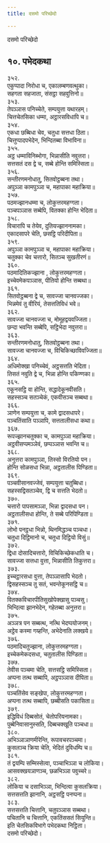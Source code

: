 ```yaml
---
title: दसमो परिच्छेदो

---
```

दसमो परिच्छेदो  


## १०. पभेदकथा

३५२.  
एकुप्पादा निरोधा च, एकालम्बणवत्थुका।  
सहगता सहजाता, संसट्ठा सहवुत्तिनो॥  
३५३.  
तेपञ्ञास पनिच्चेते, सम्पयुत्ता यथारहम्।  
चित्तचेतसिका धम्मा, अट्ठारसविधापि च॥  
३५४.  
एकधा छब्बिधा चेव, चतुधा सत्तधा ठिता।  
चित्तुप्पादपभेदेन, भिन्दितब्बा विभाविना॥  
३५५.  
अट्ठ धम्माविनिब्भोगा, भिन्नासीति नवुत्तरा।  
सत्तसतं दस द्वे च, सब्बे होन्ति समिस्सिता॥  
३५६.  
सन्तीरणमनोधातु, सितवोट्ठब्बना तथा।  
अपुञ्ञा कामपुञ्ञा च, महापाका महाक्रिया॥  
३५७.  
पठमज्झानधम्मा च, लोकुत्तरमहग्गता।  
पञ्चपञ्ञास सब्बेपि, वितक्का होन्ति भेदिता॥  
३५८.  
विचारापि च तेयेव, दुतियज्झाननामका।  
एकादसापरे चेति, छसट्ठि परिदीपिता॥  
३५९.  
अपुञ्ञा कामपुञ्ञा च, महापाका महाक्रिया।  
चतुक्का चेव चत्तारो, सितञ्च सुखतीरणं॥  
३६०.  
पठमादितिकज्झाना , लोकुत्तरमहग्गता।  
इच्चेवमेकपञ्ञास, पीतियो होन्ति सब्बथा॥  
३६१.  
सितवोट्ठब्बना द्वे च, सावज्जा चानवज्जका।  
भिन्नमेवं तु वीरियं, तेसत्ततिविधं भवे॥  
३६२.  
सावज्जा चानवज्जा च, मोमूहद्वयवज्जिता।  
छन्दा भवन्ति सब्बेपि, सट्ठिभेदा नवुत्तरा॥  
३६३.  
सन्तीरणमनोधातु, सितवोट्ठब्बना तथा।  
सावज्जा चानवज्जा च, विचिकिच्छाविवज्जिता॥  
३६४.  
अधिमोक्खा पनिच्चेवं, अट्ठसत्तति भेदिता।  
तिसतं नवुति द्वे च, भिन्ना होन्ति पकिण्णका॥  
३६५.  
एकूनसट्ठि वा होन्ति, सद्धादेकूनवीसति।  
सहस्सञ्च सतञ्चेकं, एकवीसञ्च सब्बथा॥  
३६६.  
ञाणेन सम्पयुत्ता च, कामे द्वादसधापरे।  
पञ्चतिंसाति पञ्ञापि, सत्ततालीसधा कथा॥  
३६७.  
रूपज्झानचतुक्का च, कामपुञ्ञा महाक्रिया।  
अट्ठवीसप्पमञ्ञेवं, छप्पञ्ञास भवन्ति च॥  
३६८.  
अनुत्तरा कामपुञ्ञा, तिस्सो विरतियो पन।  
होन्ति सोळसधा भिन्ना, अट्ठतालीस पिण्डिता॥  
३६९.  
पञ्चवीसानवज्जेवं, सम्पयुत्ता चतुब्बिधा।  
सहस्सद्विसतञ्चेव, द्वि च सत्तति भेदतो॥  
३७०.  
चत्तारो पापसामञ्ञा, भिन्ना द्वादसधा पन।  
अट्ठतालीसधा होन्ति, ते सब्बे परिपिण्डिता॥  
३७१.  
लोभो पनट्ठधा भिन्नो, थिनमिद्धञ्च पञ्चधा।  
चतुधा दिट्ठिमानो च, चतुधा दिट्ठियो विसुं॥  
३७२.  
द्विधा दोसादिचत्तारो, विचिकिच्छेकधाति च।  
सावज्जा सत्तधा वुत्ता, भिन्नासीति तिकुत्तरा॥  
३७३.  
इच्चट्ठारसधा वुत्ता, तेपञ्ञासापि भेदतो।  
द्विसहस्सञ्च तु सतं, भवन्तेकूनसट्ठि च॥  
३७४.  
वितक्कविचारपीतिसुखोपेक्खासु पञ्चसु।  
भिन्दित्वा झानभेदेन, गहेतब्बा अनुत्तरा॥  
३७५.  
अञ्ञत्र पन सब्बत्थ, नत्थि भेदप्पयोजनम्।  
अट्ठेव कस्मा गय्हन्ति, अभेदेनाति लक्खये॥  
३७६.  
पठमादिचतुज्झाना, लोकुत्तरमहग्गता।  
इच्चेकमेकदसधा, चतुतालीस पिण्डिता॥  
३७७.  
तेवीस पञ्चमा चेति, सत्तसट्ठि समिस्सिता।  
अप्पना तत्थ सब्बापि, अट्ठपञ्ञास दीपिता॥  
३७८.  
पञ्चतिंसेव सङ्खेपा, लोकुत्तरमहग्गता।  
अप्पना तत्थ सब्बापि, छब्बीसति पकासिता॥  
३७९.  
इद्धिविधं दिब्बसोतं, चेतोपरियनामका।  
पुब्बेनिवासानुस्सति, दिब्बचक्खूति पञ्चधा॥  
३८०.  
अभिञ्ञाञाणमीरेन्ति, रूपावचरपञ्चमा।  
कुसलञ्च क्रिया चेति, भेदितं दुविधम्पि च॥  
३८१.  
तं द्वयम्पि सम्मिस्सेत्वा, पञ्चाभिञ्‍ञा च लोकिया।  
आसवक्खयञाणञ्‍च, छळभिञ्‍ञा पवुच्‍चरे॥  
३८२.  
लोकिया च दसाभिञ्‍ञा, भिन्दित्वा कुसलक्रिया।  
सत्तसत्तति झानानि, अट्ठसट्ठि पनप्पना॥  
३८३.  
सत्तसत्तति चित्तानि, चतुपञ्‍ञास सब्बथा।  
पचितानि च चित्तानि, एकतिंससतं सियुन्ति॥  
इति चेतसिकविभागे पभेदकथा निट्ठिता।  
दसमो परिच्छेदो।  